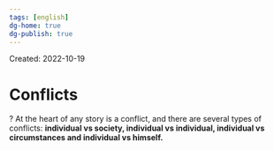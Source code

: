```yaml
---
tags: [english] 
dg-home: true
dg-publish: true
---
```

Created: 2022-10-19

# Conflicts
?
At the heart of any story is a conflict, and there are several types of conflicts: **individual vs society, individual vs individual, individual vs circumstances and individual vs himself.**
<!--SR:!2024-03-09,308,250-->